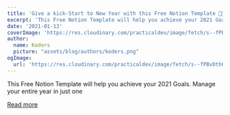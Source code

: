 ```yaml
---
title: 'Give a kick-Start to New Year with this Free Notion Template 🚀🔥'
excerpt: 'This Free Notion Template will help you achieve your 2021 Goals. Manage your entire year in just one '
date: '2021-01-13'
coverImage: 'https://res.cloudinary.com/practicaldev/image/fetch/s--fPBvDth6--/c_imagga_scale,f_auto,fl_progressive,h_420,q_auto,w_1000/https://dev-to-uploads.s3.amazonaws.com/i/arrrx8mcohbbe1mxfhov.png'
author:
  name: Koders
  picture: "assets/blog/authors/koders.png"
ogImage:
  url: 'https://res.cloudinary.com/practicaldev/image/fetch/s--fPBvDth6--/c_imagga_scale,f_auto,fl_progressive,h_420,q_auto,w_1000/https://dev-to-uploads.s3.amazonaws.com/i/arrrx8mcohbbe1mxfhov.png'
---
```


This Free Notion Template will help you achieve your 2021 Goals. Manage your entire year in just one 

[Read more](https://dev.to/sarthology/give-a-kick-start-to-new-year-with-this-free-notion-template-kp4)
